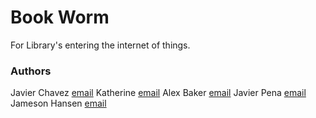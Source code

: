 # Book Worm
For Library's entering the internet of things.

### Authors
  Javier Chavez [email](mailto:javierc@cs.unm.edu)
  Katherine [email](mailto:ksiv@unm.edu)
  Alex Baker [email](alexebaker@unm.edu)
  Javier Pena [email](jpena50@unm.edu)
  Jameson Hansen [email](jphansen@unm.edu)
